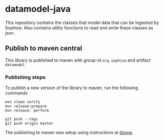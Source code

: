 # datamodel-java
This repository contains the classes that model data that can be ingested by Sophize. Also contains utility functions to read and write these classes as json.

## Publish to maven central
This library is published to maven with group-id `org.sophize` and artifact `datamodel`

### Publishing steps
To publish a new version of the library to maven, run the following commands

```
mvn clean verify
mvn release:prepare
mvn release: perform

git push --tags
git push origin master
```

The publishing to maven was setup using instructions at [dzone](https://dzone.com/articles/publish-your-artifacts-to-maven-central).
